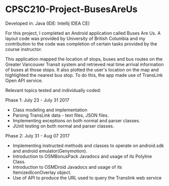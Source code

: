 # CPSC210-Project-BusesAreUs

Developed in: Java (IDE: Intellij IDEA CE)

For this project, I completed an Android application called Buses Are Us. A layout code was provided by 
University of British Columbia and my contribution to the code was completion of certain tasks provided by 
the course instructor.

This application mapped the location of stops, buses and bus routes on the Greater Vancouver Transit system 
and retrieved real time arrival information of buses at those stops. It also plotted the user's location on the map 
and highlighted the nearest bus stop. To do this, the app made use of TransLink Open API service.

Relevant topics tested and individually coded:

Phase 1: July 23 - July 31 2017
- Class modeling and implementation
- Parsing TransLink data - text files, JSON files.
- Implementing exceptions on both normal and parser classes.
- JUnit testing on both normal and parser classes.

Phase 2: July 31 - Aug 07 2017
- Implementing instructed methods and classes to operate on android.sdk and android emulator(Genymotion).
- Introduction to OSMBonusPack Javadocs and usage of its Polyline Class.
- Introduction to OSMDroid Javadocs and usage of its ItemizedIconOverlay object.
- Use of API to produce the URL used to query the Translink web service
